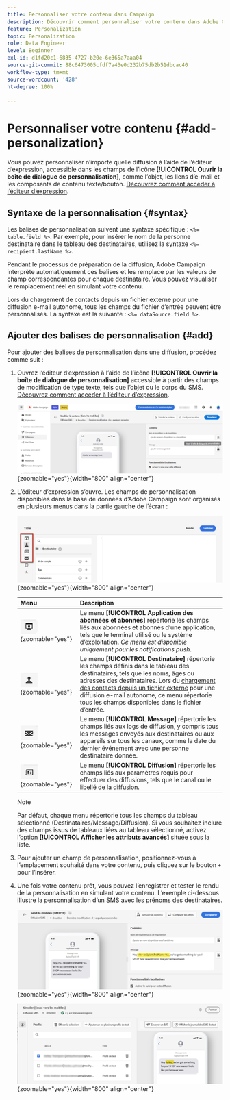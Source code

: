 ```yaml
---
title: Personnaliser votre contenu dans Campaign
description: Découvrir comment personnaliser votre contenu dans Adobe Campaign Web
feature: Personalization
topic: Personalization
role: Data Engineer
level: Beginner
exl-id: d1fd20c1-6835-4727-b20e-6e365a7aaa04
source-git-commit: 88c6473005cfdf7a43e0d232b75db2b51dbcac40
workflow-type: tm+mt
source-wordcount: '428'
ht-degree: 100%

---
```



# Personnaliser votre contenu {#add-personalization}

Vous pouvez personnaliser n’importe quelle diffusion à l’aide de l’éditeur d’expression, accessible dans les champs de l’icône **[!UICONTROL Ouvrir la boîte de dialogue de personnalisation]**, comme l’objet, les liens d’e-mail et les composants de contenu texte/bouton. [Découvrez comment accéder à l’éditeur d’expression](gs-personalization.md/#access).

## Syntaxe de la personnalisation {#syntax}

Les balises de personnalisation suivent une syntaxe spécifique : `<%= table.field %>`. Par exemple, pour insérer le nom de la personne destinataire dans le tableau des destinataires, utilisez la syntaxe `<%= recipient.lastName %>`.

Pendant le processus de préparation de la diffusion, Adobe Campaign interprète automatiquement ces balises et les remplace par les valeurs de champ correspondantes pour chaque destinataire. Vous pouvez visualiser le remplacement réel en simulant votre contenu.

Lors du chargement de contacts depuis un fichier externe pour une diffusion e-mail autonome, tous les champs du fichier d’entrée peuvent être personnalisés. La syntaxe est la suivante : `<%= dataSource.field %>`.

## Ajouter des balises de personnalisation {#add}

Pour ajouter des balises de personnalisation dans une diffusion, procédez comme suit :

1. Ouvrez l’éditeur d’expression à l’aide de l’icône **[!UICONTROL Ouvrir la boîte de dialogue de personnalisation]** accessible à partir des champs de modification de type texte, tels que l’objet ou le corps du SMS. [Découvrez comment accéder à l’éditeur d’expression](gs-personalization.md/#access).

   ![](assets/perso-access.png){zoomable="yes"}{width="800" align="center"}

1. L’éditeur d’expression s’ouvre. Les champs de personnalisation disponibles dans la base de données d’Adobe Campaign sont organisés en plusieurs menus dans la partie gauche de l’écran :

   ![](assets/perso-insert-field.png){zoomable="yes"}{width="800" align="center"}

   | Menu | Description |
   |-----|------------|
   | ![](assets/do-not-localize/perso-subscribers-menu.png){zoomable="yes"} | Le menu **[!UICONTROL Application des abonnées et abonnés]** répertorie les champs liés aux abonnées et abonnés d’une application, tels que le terminal utilisé ou le système d’exploitation. *Ce menu est disponible uniquement pour les notifications push*. |
   | ![](assets/do-not-localize/perso-recipients-menu.png){zoomable="yes"} | Le menu **[!UICONTROL Destinataire]** répertorie les champs définis dans le tableau des destinataires, tels que les noms, âges ou adresses des destinataires. Lors du [chargement des contacts depuis un fichier externe](../audience/file-audience.md) pour une diffusion e-mail autonome, ce menu répertorie tous les champs disponibles dans le fichier d’entrée. |
   | ![](assets/do-not-localize/perso-message-menu.png){zoomable="yes"} | Le menu **[!UICONTROL Message]** répertorie les champs liés aux logs de diffusion, y compris tous les messages envoyés aux destinataires ou aux appareils sur tous les canaux, comme la date du dernier événement avec une personne destinataire donnée. |
   | ![](assets/do-not-localize/perso-delivery-menu.png){zoomable="yes"} | Le menu **[!UICONTROL Diffusion]** répertorie les champs liés aux paramètres requis pour effectuer des diffusions, tels que le canal ou le libellé de la diffusion. |

   >[!NOTE]
   >
   >Par défaut, chaque menu répertorie tous les champs du tableau sélectionné (Destinataires/Message/Diffusion). Si vous souhaitez inclure des champs issus de tableaux liées au tableau sélectionné, activez l’option **[!UICONTROL Afficher les attributs avancés]** située sous la liste.

1. Pour ajouter un champ de personnalisation, positionnez-vous à l’emplacement souhaité dans votre contenu, puis cliquez sur le bouton `+` pour l’insérer.

1. Une fois votre contenu prêt, vous pouvez l’enregistrer et tester le rendu de la personnalisation en simulant votre contenu. L’exemple ci-dessous illustre la personnalisation d’un SMS avec les prénoms des destinataires.

   ![](assets/perso-preview1.png){zoomable="yes"}{width="800" align="center"}

   ![](assets/perso-preview2.png){zoomable="yes"}{width="800" align="center"}
